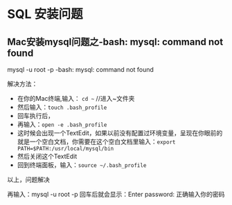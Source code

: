 # SQL 安装问题

## Mac安装mysql问题之-bash: mysql: command not found
mysql -u root -p
-bash: mysql: command not found

解决方法：

* 在你的Mac终端,输入： `cd ~` //进入~文件夹
* 然后输入：`touch .bash_profile`
* 回车执行后，
* 再输入：`open -e .bash_profile`
* 这时候会出现一个TextEdit，如果以前没有配置过环境变量，呈现在你眼前的就是一个空白文档，你需要在这个空白文档里输入：`export PATH=$PATH:/usr/local/mysql/bin`
* 然后关闭这个TextEdit
* 回到终端面板，输入：`source ~/.bash_profile`

以上，问题解决

再输入：mysql -u root -p
回车后就会显示：Enter password:
正确输入你的密码
